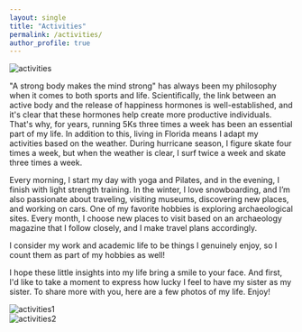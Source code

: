 ```yaml
---
layout: single
title: "Activities"
permalink: /activities/
author_profile: true
---
```


![activities](https://vefaayyildiz.github.io/images/activities.jpg)  


"A strong body makes the mind strong" has always been my philosophy when it comes to both sports and life. Scientifically, the link between an active body and the release of happiness hormones is well-established, and it's clear that these hormones help create more productive individuals. That's why, for years, running 5Ks three times a week has been an essential part of my life. In addition to this, living in Florida means I adapt my activities based on the weather. During hurricane season, I figure skate four times a week, but when the weather is clear, I surf twice a week and skate three times a week.

Every morning, I start my day with yoga and Pilates, and in the evening, I finish with light strength training. In the winter, I love snowboarding, and I’m also passionate about traveling, visiting museums, discovering new places, and working on cars. One of my favorite hobbies is exploring archaeological sites. Every month, I choose new places to visit based on an archaeology magazine that I follow closely, and I make travel plans accordingly.

I consider my work and academic life to be things I genuinely enjoy, so I count them as part of my hobbies as well!

I hope these little insights into my life bring a smile to your face. And first, I'd like to take a moment to express how lucky I feel to have my sister as my sister. To share more with you, here are a few photos of my life. Enjoy!

![activities1](https://vefaayyildiz.github.io/images/dilan.jpg)  
![activities2](https://vefaayyildiz.github.io/images/ab.png)  
